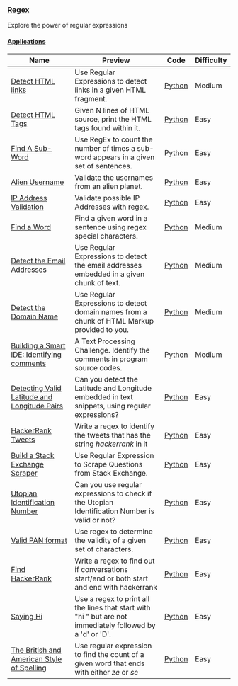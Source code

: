 
### [Regex](https://www.hackerrank.com/domains/regex)
Explore the power of regular expressions


#### [Applications](https://www.hackerrank.com/domains/regex/re-applications)

Name | Preview | Code | Difficulty
---- | ------- | ---- | ----------
[Detect HTML links](https://www.hackerrank.com/challenges/detect-html-links)|Use Regular Expressions to detect links in a given HTML fragment.|[Python](detect-html-links.py)|Medium
[Detect HTML Tags](https://www.hackerrank.com/challenges/detect-html-tags)|Given N lines of HTML source, print the HTML tags found within it.|[Python](detect-html-tags.py)|Easy
[Find A Sub-Word](https://www.hackerrank.com/challenges/find-substring)|Use RegEx  to count the number of times a sub-word appears in a given set of sentences.|[Python](find-substring.py)|Easy
[Alien Username](https://www.hackerrank.com/challenges/alien-username)|Validate the usernames from an alien planet.|[Python](alien-username.py)|Easy
[IP Address Validation](https://www.hackerrank.com/challenges/ip-address-validation)|Validate possible IP Addresses with regex.|[Python](ip-address-validation.py)|Easy
[Find a Word](https://www.hackerrank.com/challenges/find-a-word)|Find a given word in a sentence using regex special characters.|[Python](find-a-word.py)|Medium
[Detect the Email Addresses](https://www.hackerrank.com/challenges/detect-the-email-addresses)|Use Regular Expressions to detect the email addresses embedded in a given chunk of text.|[Python](detect-the-email-addresses.py)|Medium
[Detect the Domain Name](https://www.hackerrank.com/challenges/detect-the-domain-name)|Use Regular Expressions to detect domain names from a chunk of HTML Markup provided to you.|[Python](detect-the-domain-name.py)|Medium
[Building a Smart IDE: Identifying comments](https://www.hackerrank.com/challenges/ide-identifying-comments)|A Text Processing Challenge. Identify the comments in program source codes.|[Python](ide-identifying-comments.py)|Medium
[Detecting Valid Latitude and Longitude Pairs](https://www.hackerrank.com/challenges/detecting-valid-latitude-and-longitude)|Can you detect the Latitude and Longitude embedded in text snippets, using regular expressions?|[Python](detecting-valid-latitude-and-longitude.py)|Easy
[HackerRank Tweets](https://www.hackerrank.com/challenges/hackerrank-tweets)|Write a regex to identify the tweets that has the string *hackerrank* in it|[Python](hackerrank-tweets.py)|Easy
[Build a Stack Exchange Scraper](https://www.hackerrank.com/challenges/stack-exchange-scraper)|Use Regular Expression to Scrape Questions from Stack Exchange.|[Python](stack-exchange-scraper.py)|Easy
[Utopian Identification Number](https://www.hackerrank.com/challenges/utopian-identification-number)|Can you use regular expressions to check if the Utopian Identification Number is valid or not?|[Python](utopian-identification-number.py)|Easy
[Valid PAN format](https://www.hackerrank.com/challenges/valid-pan-format)|Use regex to determine the validity of a given set of characters.|[Python](valid-pan-format.py)|Easy
[Find HackerRank](https://www.hackerrank.com/challenges/find-hackerrank)|Write a regex to find out if conversations start/end or both start and end with hackerrank|[Python](find-hackerrank.py)|Easy
[Saying Hi](https://www.hackerrank.com/challenges/saying-hi)|Use a regex to print all the lines that start with "hi " but are not immediately followed by a 'd' or 'D'.|[Python](saying-hi.py)|Easy
[The British and American Style of Spelling](https://www.hackerrank.com/challenges/uk-and-us)|Use regular expression to find the count of a given word that ends with either *ze* or *se*|[Python](uk-and-us.py)|Easy

